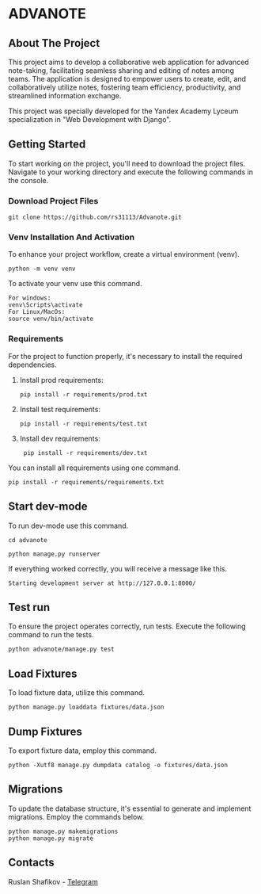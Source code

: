 # ADVANOTE

## About The Project

This project aims to develop a collaborative web application for advanced note-taking, facilitating seamless sharing and editing of notes among teams. The application is designed to empower users to create, edit, and collaboratively utilize notes, fostering team efficiency, productivity, and streamlined information exchange.

This project was specially developed for the Yandex Academy Lyceum specialization in "Web Development with Django".

## Getting Started

To start working on the project, you'll need to download the project files. 
Navigate to your working directory and execute the following commands in the console.

### Download Project Files

```commandline
git clone https://github.com/rs31113/Advanote.git
```

### Venv Installation And Activation

To enhance your project workflow, create a virtual environment (venv).

```commandline
python -m venv venv
```

To activate your venv use this command.

```commandline
For windows:
venv\Scripts\activate
For Linux/MacOs:
source venv/bin/activate
```

### Requirements

For the project to function properly, it's necessary to install the required dependencies.

1. Install prod requirements:
    ```commandline 
    pip install -r requirements/prod.txt
    ```
2. Install test requirements:
    ```commandline 
    pip install -r requirements/test.txt
    ```
3. Install dev requirements:
   ```commandline 
    pip install -r requirements/dev.txt
   ```
You can install all requirements using one command.
```commandline
pip install -r requirements/requirements.txt
```

## Start dev-mode

To run dev-mode use this command.

```commandline
cd advanote

python manage.py runserver
```

If everything worked correctly, you will receive a message like this.

```commandline
Starting development server at http://127.0.0.1:8000/
```

## Test run

To ensure the project operates correctly, run tests. 
Execute the following command to run the tests.

```commandline
python advanote/manage.py test
```

## Load Fixtures
To load fixture data, utilize this command.
```commandline
python manage.py loaddata fixtures/data.json
```
## Dump Fixtures
To export fixture data, employ this command.
```commandline
python -Xutf8 manage.py dumpdata catalog -o fixtures/data.json
```

## Migrations
To update the database structure, it's essential to generate and implement migrations. 
Employ the commands below.

```commandline
python manage.py makemigrations
python manage.py migrate
```

## Contacts

Ruslan Shafikov - [Telegram](https://t.me/rs31113)
